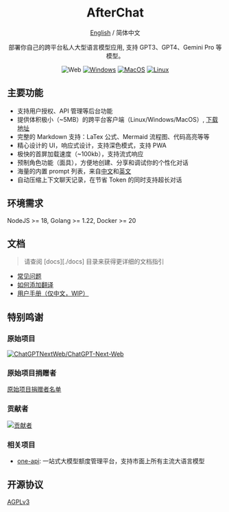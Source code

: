 <div align="center">

<h1 align="center">AfterChat</h1>

[English](./README.md) / 简体中文

部署你自己的跨平台私人大型语言模型应用, 支持 GPT3、GPT4、Gemini Pro 等模型。

![Web][Web-image]
[![Windows][Windows-image]][download-url]
[![MacOS][MacOS-image]][download-url]
[![Linux][Linux-image]][download-url]

[download-url]: https://github.com/WindSpiritSR/AfterChat/releases
[Web-image]: https://img.shields.io/badge/Web-PWA-orange?logo=microsoftedge
[Windows-image]: https://img.shields.io/badge/-Windows-blue?logo=windows
[MacOS-image]: https://img.shields.io/badge/-MacOS-black?logo=apple
[Linux-image]: https://img.shields.io/badge/-Linux-333?logo=debian

</div>

## 主要功能

- 支持用户授权、API 管理等后台功能
- 提供体积极小（~5MB）的跨平台客户端（Linux/Windows/MacOS）, [下载地址](https://github.com/WindSpiritSR/AfterChat/releases)
- 完整的 Markdown 支持：LaTex 公式、Mermaid 流程图、代码高亮等等
- 精心设计的 UI，响应式设计，支持深色模式，支持 PWA
- 极快的首屏加载速度（~100kb），支持流式响应
- 预制角色功能（面具），方便地创建、分享和调试你的个性化对话
- 海量的内置 prompt 列表，来自[中文](https://github.com/PlexPt/awesome-chatgpt-prompts-zh)和[英文](https://github.com/f/awesome-chatgpt-prompts)
- 自动压缩上下文聊天记录，在节省 Token 的同时支持超长对话

## 环境需求

NodeJS >= 18, Golang >= 1.22, Docker >= 20

## 文档

> 请查阅 [docs][./docs] 目录来获得更详细的文档指引

- [常见问题](./docs/faq-cn.md)
- [如何添加翻译](./docs/translation.md)
- [用户手册（仅中文，WIP）](./docs/user-manual-cn.md)

## 特别鸣谢

### 原始项目

[![ChatGPTNextWeb/ChatGPT-Next-Web](https://gh-card.dev/repos/ChatGPTNextWeb/ChatGPT-Next-Web.svg)](https://github.com/ChatGPTNextWeb/ChatGPT-Next-Web)

### 原始项目捐赠者

[原始项目捐赠者名单](https://github.com/ChatGPTNextWeb/ChatGPT-Next-Web?tab=readme-ov-file#sponsor)

### 贡献者

[![贡献者](https://contrib.rocks/image?repo=WindSpiritSR/AfterChat)](https://github.com/WindSpiritSR/AfterChat/graphs/contributors)

### 相关项目

- [one-api](https://github.com/songquanpeng/one-api): 一站式大模型额度管理平台，支持市面上所有主流大语言模型

## 开源协议

[AGPLv3](https://opensource.org/license/agpl-v3)
